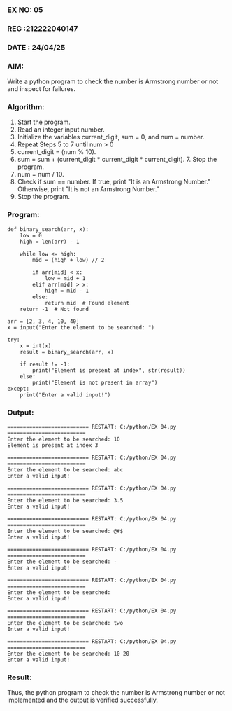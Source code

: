### EX NO: 05
### REG :212222040147
### DATE : 24/04/25
### AIM: 
Write a python program to check the number is Armstrong number or not and inspect for failures.

### Algorithm:

1.  Start the program.
2.	Read an integer input number.
3.	Initialize the variables current_digit, sum = 0, and num = number.
4.	Repeat Steps 5 to 7 until num > 0
5.	current_digit = (num % 10).
6.	sum = sum + (current_digit * current_digit * current_digit). 7. Stop the program.
7.	num = num / 10.
8.	Check if sum == number. If true, print "It is an Armstrong Number." Otherwise, print "It is not an Armstrong Number."
9.	Stop the program.

### Program:
```
def binary_search(arr, x):  
    low = 0
    high = len(arr) - 1
    
    while low <= high: 
        mid = (high + low) // 2
        
        if arr[mid] < x: 
            low = mid + 1
        elif arr[mid] > x: 
            high = mid - 1
        else: 
            return mid  # Found element
    return -1  # Not found

arr = [2, 3, 4, 10, 40]
x = input("Enter the element to be searched: ")

try:
    x = int(x)
    result = binary_search(arr, x)
    
    if result != -1: 
        print("Element is present at index", str(result)) 
    else: 
        print("Element is not present in array")
except:
    print("Enter a valid input!")

```
### Output:
```
========================== RESTART: C:/python/EX 04.py =========================
Enter the element to be searched: 10
Element is present at index 3

========================== RESTART: C:/python/EX 04.py =========================
Enter the element to be searched: abc
Enter a valid input!

========================== RESTART: C:/python/EX 04.py =========================
Enter the element to be searched: 3.5
Enter a valid input!

========================== RESTART: C:/python/EX 04.py =========================
Enter the element to be searched: @#$
Enter a valid input!

========================== RESTART: C:/python/EX 04.py =========================
Enter the element to be searched: -
Enter a valid input!

========================== RESTART: C:/python/EX 04.py =========================
Enter the element to be searched: 
Enter a valid input!

========================== RESTART: C:/python/EX 04.py =========================
Enter the element to be searched: two
Enter a valid input!

========================== RESTART: C:/python/EX 04.py =========================
Enter the element to be searched: 10 20
Enter a valid input!
```
### Result:
Thus, the python program to check the number is Armstrong number or not implemented and the output is verified successfully.

